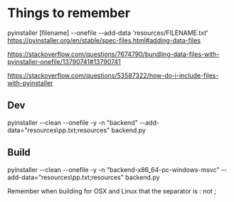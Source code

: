 # Things to remember

pyinstaller [filename] --onefile --add-data 'resources/FILENAME.txt'
https://pyinstaller.org/en/stable/spec-files.html#adding-data-files

https://stackoverflow.com/questions/7674790/bundling-data-files-with-pyinstaller-onefile/13790741#13790741

https://stackoverflow.com/questions/53587322/how-do-i-include-files-with-pyinstaller

## Dev
pyinstaller --clean --onefile -y -n "backend" --add-data="resources\pp.txt;resources" backend.py


## Build
pyinstaller --clean --onefile -y -n "backend-x86_64-pc-windows-msvc" --add-data="resources\pp.txt;resources" backend.py

Remember when building for OSX and Linux that the separator is : not ;